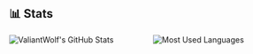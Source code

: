<!--
**ValiantWolf/ValiantWolf** is a ✨ _special_ ✨ repository because its `README.md` (this file) appears on your GitHub profile.

Here are some ideas to get you started:

- 🔭 I’m currently working on ...
- 🌱 I’m currently learning ...
- 👯 I’m looking to collaborate on ...
- 🤔 I’m looking for help with ...
- 💬 Ask me about ...
- 📫 How to reach me: ...
- 😄 Pronouns: ...
- ⚡ Fun fact: ...
-->

## 📊 Stats

<div style="display: flex; flex-direction: row; gap: 1rem; flex-wrap: wrap;">
  <div style="flex: 1;">
    <img src="https://github-readme-stats.vercel.app/api?username=ValiantWolf&count_private=true&show_icons=true&hide=stars&theme=rose" alt="ValiantWolf's GitHub Stats">
  </div>
  <div style="flex: 1;">
    <img src="https://github-readme-stats.vercel.app/api/top-langs/?username=ValiantWolf&layout=compact&theme=rose" alt="Most Used Languages">
  </div>
</div>

<script>
     if (window.matchMedia && window.matchMedia('(prefers-color-scheme: dark)').matches) {
    document.querySelectorAll('img').forEach(img => {
      const src = img.getAttribute('src');
      img.setAttribute('src', src.replace('theme=rose', 'theme=tokyonight'));
    });
  }
</script>

